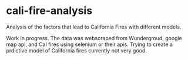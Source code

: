 # cali-fire-analysis
Analysis of the factors that lead to California Fires with different models. 

Work in progress. The data was webscraped from Wundergroud, google map api, and Cal fires using selenium or their apis. Trying to create a prdictive model of California fires currently not very good.